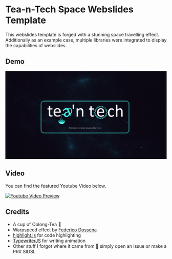 
# Tea-n-Tech Space Webslides Template

This webslides template is forged with a stunning space travelling effect. Additionally as an example case, multiple libraries were integrated to display the capabilities of webslides.

## Demo

[![Demo Preview](./pix/webslides-screenshot.png)](https://tea-n-tech.github.io/Webslides-Warp-Template/#slide=1)

## Video

You can find the featured Youtube Video below.

[![Youtube Video Preview](https://img.youtube.com/vi/rp7XB409fiA/0.jpg)](https://www.youtube.com/watch?v=rp7XB409fiA&feature=youtu.be)

## Credits

 - A cup of Oolong-Tea 🍵
 - Warpspeed effect by [Federico Dossena](https://fdossena.com/?p=home.frag)
 - [highlight.js](https://highlightjs.org/) for code highlighting
 - [TypewriterJS](https://safi.me.uk/typewriterjs/) for writing animation
 - Other stuff I forgot where it came from 😬 simply open an Issue or make a PR# SIDSL
